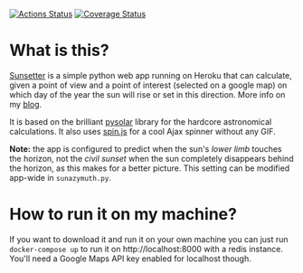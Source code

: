 [![Actions Status](https://github.com/w00kie/sunsetter/workflows/Run%20linter%20and%20tests/badge.svg)](https://github.com/w00kie/sunsetter/actions)
[![Coverage Status](https://coveralls.io/repos/github/w00kie/sunsetter/badge.svg?branch=master)](https://coveralls.io/github/w00kie/sunsetter?branch=master)

What is this?
=============
[Sunsetter](http://www.sunset.io) is a simple python web app running on Heroku that can calculate, given a point of view and a point of interest (selected on a google map) on which day of the year the sun will rise or set in this direction. More info on my [blog](http://w00kie.com/category/sunsetter-app/).

It is based on the brilliant [pysolar](http://pysolar.org/) library for the hardcore astronomical calculations. It also uses [spin.js](http://fgnass.github.com/spin.js/) for a cool Ajax spinner without any GIF.

**Note:** the app is configured to predict when the sun's _lower limb_ touches the horizon, not the _civil sunset_ when the sun completely disappears behind the horizon, as this makes for a better picture. This setting can be modified app-wide in `sunazymuth.py`.

How to run it on my machine?
============================
If you want to download it and run it on your own machine you can just run `docker-compose up` to run it on http://localhost:8000 with a redis instance. You'll need a Google Maps API key enabled for localhost though.
